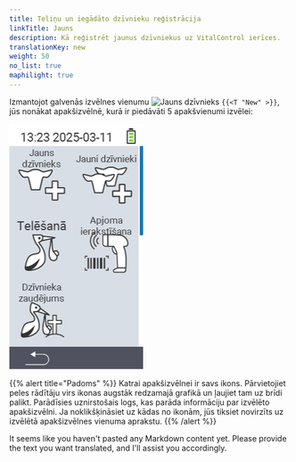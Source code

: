 ```yaml
---
title: Teliņu un iegādāto dzīvnieku reģistrācija
linkTitle: Jauns
description: Kā reģistrēt jaunus dzīvniekus uz VitalControl ierīces.
translationKey: new
weight: 50
no_list: true
maphilight: true
---
```

Izmantojot galvenās izvēlnes vienumu <img src="/icons/main/new-animal.svg" width="35" align="bottom" alt="Jauns dzīvnieks" /> `{{<T "New" >}}`, jūs nonākat apakšizvēlnē, kurā ir piedāvāti 5 apakšvienumi izvēlei:

<img src="images/neuen.png" alt="VitalControl Jauns" title="Jauns" usemap="#workmap" class="maphilight" />

<map name="workmap">
  <area shape="rect" coords="3,40,116,160" alt="Jauns dzīvnieks" title="Kā reģistrēt jaunu dzīvnieku, izmantojot VitalControl ierīci&#10;Peles klikšķis: atvērt dokumentāciju" href="/lv/docs/new/animal/">
  <area shape="rect" coords="3,160,116,280" alt="Teliņš" title="Kā reģistrēt jaunu teliņu, izmantojot VitalControl ierīci&#10;Peles klikšķis: atvērt dokumentāciju" href="/lv/docs/new/calving/">
  <area shape="rect" coords="3,280,116,399" alt="Dzīvnieka zaudējums" title="Kā reģistrēt dzīvnieka zaudējumu, izmantojot VitalControl ierīci&#10;Peles klikšķis: atvērt dokumentāciju" href="/lv/docs/new/animal-loss/">

  <area shape="rect" coords="116,40,230,160" alt="Jauni dzīvnieki" title="Kā izveidot vairākus jaunus dzīvniekus uz VitalControl ierīces, izmantojot vienu darbību&#10;Peles klikšķis: atvērt dokumentāciju" href="/lv/docs/new/animals/">
  <area shape="rect" coords="116,160,230,280" alt="Masveida ierakstīšana" title="Izmantojiet svītrkodu skeneri, lai ierakstītu dažādus dzīvniekus&#10;Peles klikšķis: atvērt dokumentāciju" href="/lv/docs/new/bulk-recording/">

  <area shape="rect" coords="1,401,100,439" alt="Atpakaļ" title="Atgriezties vienu līmeni atpakaļ&#10;Peles klikšķis: uz dokumentāciju" href="/lv/docs/menu/mainmenu/">
</map>

{{% alert title="Padoms" %}}
Katrai apakšizvēlnei ir savs ikons. Pārvietojiet peles rādītāju virs ikonas augstāk redzamajā grafikā un ļaujiet tam uz brīdi palikt. Parādīsies uznirstošais logs, kas parāda informāciju par izvēlēto apakšizvēlni. Ja noklikšķināsiet uz kādas no ikonām, jūs tiksiet novirzīts uz izvēlētā apakšizvēlnes vienuma aprakstu.
{{% /alert %}}

It seems like you haven't pasted any Markdown content yet. Please provide the text you want translated, and I'll assist you accordingly.

